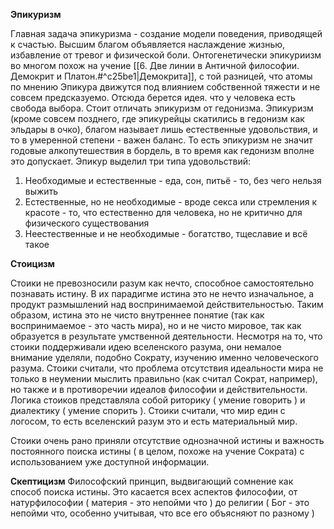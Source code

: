 **Эпикуризм**

Главная задача эпикуризма - создание модели поведения, приводящей к  счастью. Высшим благом объявляется наслаждение жизнью, избавление от тревог и физической боли.
Онтогенетически эпикуриизм во многом похож на учение [[6. Две линии в Античной философии. Демокрит и Платон.#^c25be1|Демокрита]], с той разницей, что атомы по мнению Эпикура движутся под влиянием собственной тяжести и не совсем предсказуемо. Отсюда берется идея. что у человека есть свобода выбора.
Стоит отличать эпикуризм от гедонизма. Эпикуризм (кроме совсем позднего, где эпикурейцы скатились в гедонизм как эльдары в очко), благом называет лишь естественные удовольствия, и то в умеренной степени - важен баланс. То есть эпикуризм не значит годовые алкопутешествия в бордель, в то время как гедонизм вполне это допускает.
Эпикур выделил три типа удовольствий:
1. Необходимые и естественные - еда, сон, питьё - то, без чего нельзя выжить
2. Естественные, но не необходимые - вроде секса или стремления к красоте - то, что естественно для человека, но не критично для физического существования
3. Неестественные и не необходимые - богатство, тщеславие и всё такое

**Стоицизм**

Стоики не превозносили разум как нечто, способное самостоятельно познавать истину. В их парадигме истина это не нечто изначальное, а продукт размышлений над воспринимаемой действительностью. Таким образом, истина это не чисто внутреннее понятие (так как воспринимаемое - это часть мира), но и не чисто мировое, так как образуется в результате умственной деятельности. 
Несмотря на то, что стоики поддерживали идею вселенского разума, они немалое внимание уделяли, подобно Сократу, изучению именно человеческого разума.
Стоики считали, что проблема отсутствия идеальности мира не только в неумении мыслить правильно (как считал Сократ, например), но также и в противоречии идеалов философии и действительности. 
Логика стоиков представляла собой риторику ( умение говорить ) и диалектику ( умение спорить ).
Стоики считали, что мир един с логосом, то есть вселенский разум это и есть материальный мир.

Стоики очень рано приняли отсутствие однозначной истины и важность постоянного поиска истины ( в целом, похоже на учение Сократа) с использованием уже доступной информации.

**Скептицизм**
Философский принцип, выдвигающий сомнение как способ поиска истины. 
Это касается всех аспектов философии, от натурфилософии ( материя - это непойми что ) до религии ( Бог - это непойми что, особенно учитывая, что все его объясняют по разному )